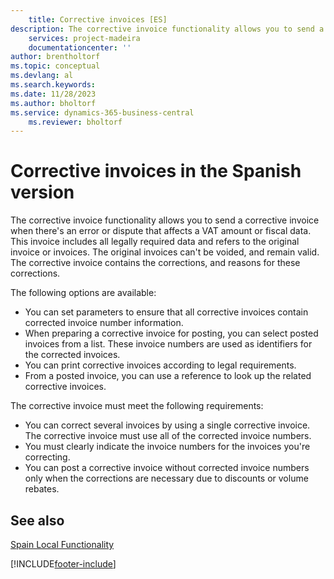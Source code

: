 ```yaml
---
    title: Corrective invoices [ES]
description: The corrective invoice functionality allows you to send a corrective invoice when there's an error or dispute that affects a VAT amount or fiscal data. 
    services: project-madeira 
    documentationcenter: ''
author: brentholtorf
ms.topic: conceptual
ms.devlang: al
ms.search.keywords:
ms.date: 11/28/2023
ms.author: bholtorf
ms.service: dynamics-365-business-central
    ms.reviewer: bholtorf
---
```

# Corrective invoices in the Spanish version
The corrective invoice functionality allows you to send a corrective invoice when there's an error or dispute that affects a VAT amount or fiscal data. This invoice includes all legally required data and refers to the original invoice or invoices. The original invoices can't be voided, and remain valid. The corrective invoice contains the corrections, and reasons for these corrections.  

The following options are available:  

- You can set parameters to ensure that all corrective invoices contain corrected invoice number information.  
- When preparing a corrective invoice for posting, you can select posted invoices from a list. These invoice numbers are used as identifiers for the corrected invoices.  
- You can print corrective invoices according to legal requirements.  
- From a posted invoice, you can use a reference to look up the related corrective invoices.  

The corrective invoice must meet the following requirements:  

- You can correct several invoices by using a single corrective invoice. The corrective invoice must use all of the corrected invoice numbers.  
- You must clearly indicate the invoice numbers for the invoices you're correcting.  
- You can post a corrective invoice without corrected invoice numbers only when the corrections are necessary due to discounts or volume rebates.  

## See also  
 [Spain Local Functionality](spain-local-functionality.md)


[!INCLUDE[footer-include](../../includes/footer-banner.md)]